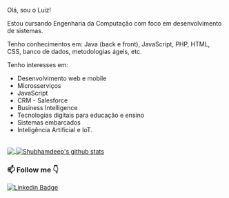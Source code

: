 Olá, sou o Luiz!

Estou cursando Engenharia da Computação com foco em desenvolvimento de sistemas.

Tenho conhecimentos em: Java (back e front), JavaScript, PHP, HTML, CSS, banco de dados, metodologias ágeis, etc.<br>

Tenho interesses em:
- Desenvolvimento web e mobile
- Microsserviços
- JavaScript
- CRM - Salesforce
- Business Intelligence
- Tecnologias digitais para educação e ensino
- Sistemas embarcados
- Inteligência Artificial e IoT. 

<br>
<a href="https://github.com/lcpsantos">
  <img align="center" src="https://github-readme-stats.vercel.app/api/top-langs/?username=lcpsantos&theme=dark&hide_langs_below=1" />
</a>

<a href="https://github.com/lcpsantos">
 <img align="center" src="https://github-readme-stats.vercel.app/api?username=lcpsantos&show_icons=true&theme=dark&line_height=27" alt="Shubhamdeep's github stats"/>
</a>
<br>


### 📫 Follow me 👇

[![Linkedin Badge](https://img.shields.io/badge/-LinkedIn-blue?style=flat-square&logo=Linkedin&logoColor=white&link=https://www.linkedin.com/in/lcpsantos/)](https://www.linkedin.com/in/lcpsantos/)
